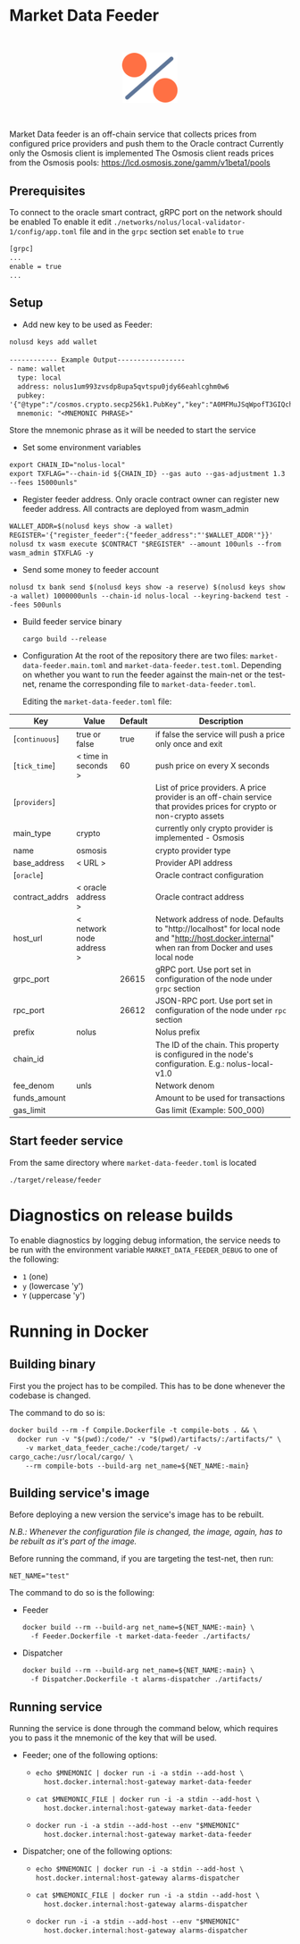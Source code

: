# Market Data Feeder

<br /><p align="center"><img alt="Market Data Feeder" src="docs/price-feeder-logo.svg" width="100"/></p><br />

Market Data feeder is an off-chain service that collects prices from configured price providers and push them to the
Oracle contract
Currently only the Osmosis client is implemented
The Osmosis client reads prices from the Osmosis pools: https://lcd.osmosis.zone/gamm/v1beta1/pools

## Prerequisites

To connect to the oracle smart contract, gRPC port on the network should be enabled
To enable it edit `./networks/nolus/local-validator-1/config/app.toml` file and in the `grpc` section set `enable` to `true`

```shell
[grpc]
...
enable = true
...
```

## Setup

* Add new key to be used as Feeder:

```shell
nolusd keys add wallet

------------ Example Output-----------------
- name: wallet
  type: local
  address: nolus1um993zvsdp8upa5qvtspu0jdy66eahlcghm0w6
  pubkey: '{"@type":"/cosmos.crypto.secp256k1.PubKey","key":"A0MFMuJSqWpofT3GIQchGyL9bADlC5GEWu3QJHGL/XHZ"}'
  mnemonic: "<MNEMONIC PHRASE>"
```

Store the mnemonic phrase as it will be needed to start the service

* Set some environment variables

```shell
export CHAIN_ID="nolus-local"
export TXFLAG="--chain-id ${CHAIN_ID} --gas auto --gas-adjustment 1.3 --fees 15000unls"
```

* Register feeder address. Only oracle contract owner can register new feeder address. All contracts are deployed from
  wasm_admin

```shell
WALLET_ADDR=$(nolusd keys show -a wallet)
REGISTER='{"register_feeder":{"feeder_address":"'$WALLET_ADDR'"}}'
nolusd tx wasm execute $CONTRACT "$REGISTER" --amount 100unls --from wasm_admin $TXFLAG -y
```

* Send some money to feeder account

```shell
nolusd tx bank send $(nolusd keys show -a reserve) $(nolusd keys show -a wallet) 1000000unls --chain-id nolus-local --keyring-backend test --fees 500unls
```

* Build feeder service binary

  ```shell
  cargo build --release
  ```

* Configuration
  At the root of the repository there are two files: `market-data-feeder.main.toml` and `market-data-feeder.test.toml`.
  Depending on whether you want to run the feeder against the main-net or the test-net, rename the corresponding file to `market-data-feeder.toml`.

  Editing the `market-data-feeder.toml` file:

| Key            | Value                    | Default | Description                                                                                                                                       |
|----------------|--------------------------|---------|---------------------------------------------------------------------------------------------------------------------------------------------------|
| [`continuous`] | true or false            | true    | if false the service will push a price only once and exit                                                                                         |
| [`tick_time`]  | < time in seconds >      | 60      | push price on every X seconds                                                                                                                     |
| [`providers`]  |                          |         | List of price providers. A price provider is an off-chain service that provides prices for crypto or non-crypto assets                            |
| main_type      | crypto                   |         | currently only crypto provider is implemented - Osmosis                                                                                           |
| name           | osmosis                  |         | crypto provider type                                                                                                                              |
| base_address   | < URL >                  |         | Provider API address                                                                                                                              |
| [`oracle`]     |                          |         | Oracle contract configuration                                                                                                                     |
| contract_addrs | < oracle address >       |         | Oracle contract address                                                                                                                           |
| host_url       | < network node address > |         | Network address of node. Defaults to "http://localhost" for local node and "http://host.docker.internal" when ran from Docker and uses local node |
| grpc_port      |                          | 26615   | gRPC port. Use port set in configuration of the node under `grpc` section                                                                         |
| rpc_port       |                          | 26612   | JSON-RPC port. Use port set in configuration of the node under `rpc` section                                                                      |
| prefix         | nolus                    |         | Nolus prefix                                                                                                                                      |
| chain_id       |                          |         | The ID of the chain. This property is configured in the node's configuration. E.g.: nolus-local-v1.0                                              |
| fee_denom      | unls                     |         | Network denom                                                                                                                                     |
| funds_amount   |                          |         | Amount to be used for transactions                                                                                                                |
| gas_limit      |                          |         | Gas limit (Example: 500_000)                                                                                                                      |

## Start feeder service

From the same directory where `market-data-feeder.toml` is located

```shell
./target/release/feeder
```

# Diagnostics on release builds

To enable diagnostics by logging debug information, the service needs to be run
with the environment variable `MARKET_DATA_FEEDER_DEBUG` to one of the following:
* `1` (one)
* `y` (lowercase 'y')
* `Y` (uppercase 'y')

# Running in Docker

## Building binary

First you the project has to be compiled.
This has to be done whenever the codebase is changed.

The command to do so is:

```shell
docker build --rm -f Compile.Dockerfile -t compile-bots . && \
  docker run -v "$(pwd):/code/" -v "$(pwd)/artifacts/:/artifacts/" \
    -v market_data_feeder_cache:/code/target/ -v cargo_cache:/usr/local/cargo/ \
    --rm compile-bots --build-arg net_name=${NET_NAME:-main}
```

## Building service's image

Before deploying a new version the service's image has to be rebuilt.

*N.B.: Whenever the configuration file is changed, the image, again,
has to be rebuilt as it's part of the image.*

Before running the command, if you are targeting the test-net, then run:

```shell
NET_NAME="test"
```

The command to do so is the following:

* Feeder
  ```shell
  docker build --rm --build-arg net_name=${NET_NAME:-main} \
    -f Feeder.Dockerfile -t market-data-feeder ./artifacts/
  ```

* Dispatcher
  ```shell
  docker build --rm --build-arg net_name=${NET_NAME:-main} \
    -f Dispatcher.Dockerfile -t alarms-dispatcher ./artifacts/
  ```

## Running service

Running the service is done through the command below, which requires you to
pass it the mnemonic of the key that will be used.

* Feeder; one of the following options:
  * ```shell
    echo $MNEMONIC | docker run -i -a stdin --add-host \
      host.docker.internal:host-gateway market-data-feeder
    ```

  * ```shell
    cat $MNEMONIC_FILE | docker run -i -a stdin --add-host \
      host.docker.internal:host-gateway market-data-feeder
    ```

  * ```shell
    docker run -i -a stdin --add-host --env "$MNEMONIC"
      host.docker.internal:host-gateway market-data-feeder
    ```

* Dispatcher; one of the following options:
  * ```shell
    echo $MNEMONIC | docker run -i -a stdin --add-host \
    host.docker.internal:host-gateway alarms-dispatcher
    ```

  * ```shell
    cat $MNEMONIC_FILE | docker run -i -a stdin --add-host \
      host.docker.internal:host-gateway alarms-dispatcher
    ```

  * ```shell
    docker run -i -a stdin --add-host --env "$MNEMONIC"
      host.docker.internal:host-gateway alarms-dispatcher
    ```
